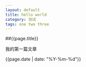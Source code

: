 ```yaml
---
layout: default
title: hello world
category: 测试
tags: one two three
---
```


##{{page.title}}

我的第一篇文章

{{page.date | date: "%Y-%m-%d"}}